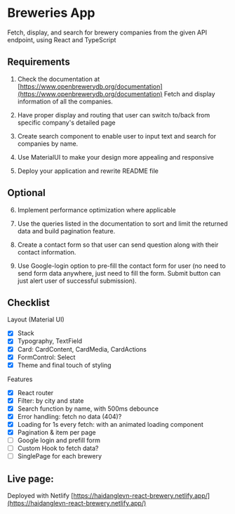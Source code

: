 # Breweries App

Fetch, display, and search for brewery companies from the given API endpoint, using React and TypeScript

## Requirements

1. Check the documentation at [https://www.openbrewerydb.org/documentation](https://www.openbrewerydb.org/documentation) Fetch and display information of all the companies.

2. Have proper display and routing that user can switch to/back from specific company's detailed page

3. Create search component to enable user to input text and search for companies by name.

4. Use MaterialUI to make your design more appealing and responsive

5. Deploy your application and rewrite README file

## Optional

6. Implement performance optimization where applicable
7. Use the queries listed in the documentation to sort and limit the returned data and build pagination feature.

8. Create a contact form so that user can send question along with their contact information.

9. Use Google-login option to pre-fill the contact form for user (no need to send form data anywhere, just need to fill the form. Submit button can just alert user of successful submission).

## Checklist

Layout (Material UI)

- [x] Stack
- [x] Typography, TextField
- [x] Card: CardContent, CardMedia, CardActions
- [x] FormControl: Select
- [x] Theme and final touch of styling

Features

- [x] React router
- [x] Filter: by city and state
- [x] Search function by name, with 500ms debounce
- [x] Error handling: fetch no data (404)?
- [x] Loading for 1s every fetch: with an animated loading component
- [x] Pagination & item per page
- [ ] Google login and prefill form
- [ ] Custom Hook to fetch data?
- [ ] SinglePage for each brewery

## Live page:

Deployed with Netlify [https://haidanglevn-react-brewery.netlify.app/](https://haidanglevn-react-brewery.netlify.app/)
